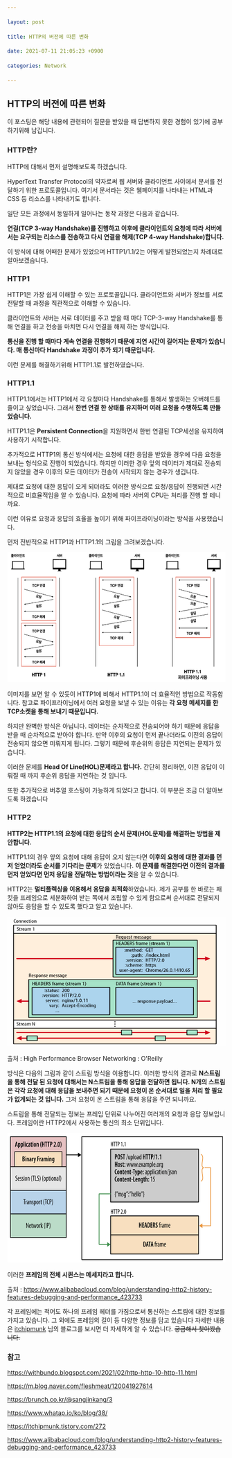 ```yaml
---

layout: post

title: HTTP의 버전에 따른 변화

date: 2021-07-11 21:05:23 +0900

categories: Network

---
```


HTTP의 버전에 따른 변화
---

이 포스팅은 해당 내용에 관련되어 질문을 받았을 때 답변하지 못한 경험이 있기에 공부 하기위해 남깁니다.

### HTTP란?

HTTP에 대해서 먼저 설명해보도록 하겠습니다.

HyperText Transfer Protocol의 약자로써 웹 서버와 클라이언트 사이에서 문서를 전달하기 위한 프로토콜입니다. 여기서 문서라는 것은 웹페이지를 나타내는 HTML과 CSS 등 리소스를 나타내기도 합니다.

일단 모든 과정에서 동일하게 일어나는 동작 과정은 다음과 같습니다.

**연걸(TCP 3-way Handshake)를 진행하고 이후에 클라이언트의 요청에 따라 서버에서는 요구되는 리소스를 전송하고 다시 연결을 해제(TCP 4-way Handshake)합니다.**

이 방식에 대해 어떠한 문제가 있었으며 HTTP1/1.1/2는 어떻게 발전되었는지 차례대로 알아보겠습니다.

### HTTP1

HTTP1은 가장 쉽게 이해할 수 있는 프로토콜입니다. 클라이언트와 서버가 정보를 서로 전달할 때 과정을 직관적으로 이해할 수 있습니다.

클라이언트와 서버는 서로 데이터를 주고 받을 때 마다 TCP-3-way Handshake를 통해 연결을 하고 전송을 마치면 다시 연결을 해제 하는 방식입니다.

**통신을 진행 할 때마다 계속 연결을 진행하기 때문에 지연 시간이 길어지는 문제가 있습니다. 매 통신마다 Handshake 과정이 추가 되기 때문입니다.**

이런 문제를 해결하기위해 HTTP1.1로 발전하였습니다.

### HTTP1.1

HTTP1.1에서는 HTTP1에서 각 요청마다 Handshake를 통해서 발생하는 오버헤드를 줄이고 싶었습니다. 그래서 **한번 연결 한 상태를 유지하며 여러 요청을 수행하도록 만들었습니다.**

HTTP1.1은 **Persistent Connection**을 지원하면서 한번 연결된 TCP세션을 유지하여 사용하기 시작합니다.

추가적으로 HTTP1의 통신 방식에서는 요청에 대한 응답을 받았을 경우에 다음 요청을 보내는 형식으로 진행이 되었습니다. 하지만 이러한 경우 앞의 데이터가 제대로 전송되지 않았을 경우 이후의 모든 데이터가 전송이 시작되지 않는 경우가 생깁니다.

제대로 요청에 대한 응답이 오게 되더라도 이러한 방식으로 요청/응답이 진행되면 시간적으로 비효율적임을 알 수 있습니다. 요청에 따라 서버의 CPU는 처리를 진행 할 테니까요.

이런 이유로 요청과 응답의 효율을 높이기 위해 파이프라이닝이라는 방식을 사용했습니다.

먼저 전반적으로 HTTP1과 HTTP1.1의 그림을 그려보겠습니다.

<img src="/public/img/HTTP1.png" width="800" height="300">

이미지를 보면 알 수 있듯이 HTTP1에 비해서 HTTP1.1이 더 효율적인 방법으로 작동합니다. 참고로 파이프라이닝에서 여러 요청을 보낼 수 있는 이유는 **각 요청 메세지를 한 TCP소켓을 통해 보내기 때문입니다.**

하지만 완벽한 방식은 아닙니다. 데이터는 순차적으로 전송되어야 하기 때문에 응답을 받을 때 순차적으로 받아야 합니다. 만약 이후의 요청이 먼저 끝나더라도 이전의 응답이 전송되지 않으면 미뤄지게 됩니다. 그렇기 때문에 후순위의 응답은 지연되는 문제가 있습니다.

이러한 문제를 **Head Of Line(HOL)문제라고 합니다.** 간단히 정리하면, 이전 응답이 이뤄질 때 까지 후순위 응답을 지연하는 것 입니다.

또한 추가적으로 버추얼 호스팅이 가능하게 되었다고 합니다. 이 부분은 조금 더 알아보도록 하겠습니다

### HTTP2

**HTTP2는 HTTP1.1의 요청에 대한 응답의 순서 문제(HOL문제)를 해결하는 방법을 제안합니다.**

HTTP1.1의 경우 앞의 요청에 대해 응답이 오지 않는다면 **이후의 요청에 대한 결과를 먼저 얻었더라도 순서를 기다리는 문제**가 있었습니다. **이 문제를 해결한다면 이전의 결과를 먼저 얻었다면 먼저 응답을 전달하는 방법이라는 것**을 알 수 있습니다.

HTTP2는 **멀티플렉싱을 이용해서 응답을 최적화**하였습니다. 제가 공부를 한 바로는 패킷을 프레임으로 세분화하여 받는 쪽에서 조립할 수 있게 함으로써 순서대로 전달되지 않아도 응답을 할 수 있도록 했다고 알고 있습니다.

<img src="/public/img/http2_multi.png" width="800" height="300">

출처 : High Performance Browser Networking : O'Reilly

방식은 다음의 그림과 같이 스트림 방식을 이용합니다. 이러한 방식의 결과로 **N스트림을 통해 전달 된 요청에 대해서는 N스트림을 통해 응답을 전달하면 됩니다. N개의 스트림은 각각 요청에 대해 응답을 보내주면 되기 때문에 요청이 온 순서대로 일을 처리 할 필요가 없게되는 것 입니다.** 그저 요청이 온 스트림을 통해 응답을 주면 되니까요.

스트림을 통해 전달되는 정보는 프레임 단위로 나누어진 여러개의 요청과 응답 정보입니다. 프레임이란 HTTP2에서 사용하는 통신의 최소 단위입니다.

<img src="/public/img/http2_frame.png" width="800" height="300">

이러한 **프레임의 전체 시퀸스는 메세지라고 합니다.**

출처 : https://www.alibabacloud.com/blog/understanding-http2-history-features-debugging-and-performance_423733

각 프레임에는 적어도 하나의 프레임 헤더를 가짐으로써 통신하는 스트림에 대한 정보를 가지고 있습니다. 그 외에도 프레임의 길이 등 다양한 정보를 담고 있습니다 자세한 내용은 [itchipmunk](https://itchipmunk.tistory.com/272) 님의 블로그를 보시면 더 자세하게 알 수 있습니다. ~~궁금해서 찾아봤습니다.~~

### 참고

<https://withbundo.blogspot.com/2021/02/http-http-10-http-11.html>

<https://m.blog.naver.com/fleshmeat/120041927614>

<https://brunch.co.kr/@sangjinkang/3>

<https://www.whatap.io/ko/blog/38/>

<https://itchipmunk.tistory.com/272>

<https://www.alibabacloud.com/blog/understanding-http2-history-features-debugging-and-performance_423733>
